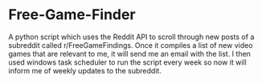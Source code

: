 # Free-Game-Finder
A python script which uses the Reddit API to scroll through new posts of a subreddit called r/FreeGameFindings. Once it compiles a list of new video games that are relevant to me, it will send me an email with the list. I then used windows task scheduler to run the script every week so now it will inform me of weekly updates to the subreddit.
